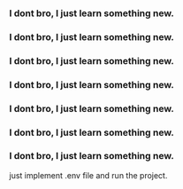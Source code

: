 ### I dont bro, I just learn something new.

### I dont bro, I just learn something new.

### I dont bro, I just learn something new.

### I dont bro, I just learn something new.

### I dont bro, I just learn something new.

### I dont bro, I just learn something new.

### I dont bro, I just learn something new.

just implement .env file and run the project.
